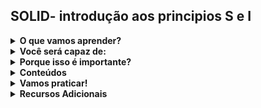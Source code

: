 ## SOLID- introdução aos principios S e I

<details>

  <summary><strong> O que vamos aprender? </strong></summary><br />
  
> SOLID é um acrônimo utilizado para memorizarmos cinco principios básicos na engenharia de software, eles são amplamente divulgados pelo programador e > escritor Robert C. Martin e tem como objetivo tornar a escrita de códigos com orientação à objetos mais simples, reutilizável, agil e padronizaods.  
  
</details>

<details>
  <summary><strong> Você será capaz de: </strong></summary><br />
  
 > - Aplicar o principio da responsabilidade única(single-responsibility principle). </br>
 > - Aplicar o principio da segregação de interfacer(interface segregation principle).
  
</details>

<details>
  <summary><strong> Porque isso é importante? </strong></summary><br />
  
> A aplicação dos  principios SOLID tornará seu código mais legivel, será mais fácil realizar testes com ele e também ajudará no reaproveitamento e 
> manutenção  do códgo.
  
</details>

<details>
  <summary><strong> Conteúdos </strong></summary><br />
  
<details>
  <summary> Single responsability principle </summary><br />

  ### <strong>O princípio da responsabilidade única</strong>
  
  O princípio da responsabilidade única talvez seja o princípio menos compreendido dos 5 princípios criados do SOLID, muito provavelmente pelo seu nome inadequado. Quando escutamos o nome princípio da responsabilidade única, tendemos a associar com as ideias sobre a criação de funções que aprendemos também com nosso “uncle bob”(Robert C. Martin) no livro Clean Code. É como se aplicássemos o princípio de que cada função deve realizar apenas uma coisa para classes, orientando para que estas devem ter também apenas uma função.
  Uma classe é uma abstração de algum objeto no mundo real, ela descreve os atributos e ações daquele objeto e se este objeto possui uma série de atributos e ações seu código não se tornará mais legível ou de fácil manutenção apenas porque você dividiu esta classe em subclasses menores. Se por um exemplo você tem a classe Tigre com atributos e as funções andar, correr, comer, beber água e dormir, você precisaria criar arquivos distintos para cada uma destas funções, tornando mais difícil para quem irá realizar a manutenção do código de encontrar todo o código escrito relacionado com a classe Tigre. 

⚠️ATENÇÃO! O SRP, ou princípio da responsabilidade única não é sobre God classes! Muito material na internet cita este princípio como um modo de evitar as chamadas God classes, classes que realizam muitas coisas e que por isso tornam-se mais complexas, mas não é deste modo como Robert C. Martin descreve este princípio no livro Clean Architecture.⚠️ 

  Pensando desta forma podemos dizer que o código abaixo respeita o princípio da responsabilidade única correto?
  
  ```typescript
public class Estudante {

     public registrarEstudante(): void {
         // lógica
     }

     public calcularResultadosDoEstudante(): void {
         // lógica
     }

     public void enviarEmail(): void {
         // lógica
     }

} 
  ```
  
  Se você pensou que sim, eu digo que você está errado! 

  Vamos pensar mais um pouco sobre a classe Estudante, provavelmente ela se refere a estudantes de uma instituição de ensino com vários departamentos que trabalham de forma independente. Muito provavelmente quem registra um novo estudante está num departamento que lida com o cadastro dos estudantes de uma forma abrangente, quem lida com os resultados dos estudantes em testes trabalha para o departamento didático e quem envia e-mails para os estudantes trabalha no departamento disciplinar. Vamos supor que o departamento disciplinar descida criar outra função para enviar e-mails quando os alunos atinjam uma nota baixa ou que o departamento de registro queira enviar um email para o aluno após ele ter se registrado. Perceba que são departamentos independentes, realizando alterações em funções e atributos que são utilizadas em conjunto. Se o departamento de registro  pedir uma alteração que quebre a lógica criada para o departamento disciplinar provavelmente isso será descoberto apenas após criarmos uma falha no software. Para resolver este tipo de problema é que foi criado o princípio da responsabilidade única, à grosso modo não podemos atender aos interesses de dois stackholders diferentes numa mesma classe e por isso a melhor forma de criar as trẽs funções do exemplo é: 

  ```typescript
public class Registro de estudante {
    public registrarEstudante(): void {
        // lógica
    }
}
public class ResultadoDeEstudante {
    public calcularResultadosDoEstudante(): void {
        // lógica
    }
}
public class EmailDeEstutante {
    public enviarEmail(): void {
        // lógica
    }
}
  
  ```
  
  No caso todas as funções compõe os dados do estudante, mas nenhuma delas sabe da existência da outra, e assim evitamos duplicações e qualquer desintendimento entre os atores da aplicação desenvolvida.
  
  
#### <strong>Não é sobre funções e sim sobre atores</strong>
  
   O princípio da responsabilidade única vem sido entendido como: 
  
  > *Um módulo deve ter uma e apenas uma, razão para mudar.*

  Neste caso a razão para mudar são os usuários e stackholders, pois os softwares mudam com razão aos intereses destes atores, e para simplificar a mensagem podemos definir o SRP como: 
  
  > *Um módulo deve ser responsável por um e apenas um ator.*
  
  Ou seja, são estes atores que definem o princípio, não podemos ter mais de um ator por módulo porque certamente os códigos tenderiam a gerar conflito com decisões que não são reconhecidas por todos os atores que estão usando aquele módulo.
  Um módulo no caso é apenas um conjunto coeso de funções e estruturas de dados, e esta coesão é a vinculação a apenas um ator, com um objetivo determinado.
  
</details>
  
<details>
 <summary> Interface segregation principle </summary><br />

  ### <strong>O princípio da segregação de interface</strong>
  
  O príncipio da segregação de interface define que uma classe deve implementar apenas funções que irá utilizar. 
    
  ```typescript
public class SócioTorcedor {
    public calcularMensalidade(): void {
        // lógica
    }
    public verBrindesConcedidos(): void {
        // lógica
    }
    public premiaçãoParaPremium(): void {
        // lógica
    }
} 
    ```
   ```
  
  No caso acima temos dois sócio torcedores, member1 e member2, o membro dois é sócio torcedor prémio e ele usará todos os métodos presentes na classe SócioTorcedor, enquanto o member1 tem uma assinatura comum e nunca usará o método para os membros premium premiaçãoParaPremium. Caso o programador esteja usando uma linguagem como java, toda vez que houver uma alteração na classe SocioTorcedor no método premiaçãoParaPremium o member1 será recopilado e reimplantado sem nescecidade alguma, uma vez que este é um método não utilizado pelo member1. 
  Este problema é facilmente resolvido segregando os métodos por interface. 
  

interface ISócioTorcedorComum {
    calcularMensalidade(): void
    verBrindesConcedidos(): void
  }
  
  interface ISócioTorcedorPremium extends SócioTorcedorComum {
    premiaçãoParaPremium(): void
  }
  
  public class SócioTorcedorComum implements ISócioTorcedorComum {
    public calcularMensalidade(): void {
        // lógica
    }
    public verBrindesConcedidos(): void {
        // lógica
    }
  }
   
  public class SócioTorcedorPremium implements ISócioTorcedorPremium{
    public calcularMensalidade(): void {
        // lógica
    }
    public verBrindesConcedidos(): void {
        // lógica
    }
    public premiaçãoParaPremium(): void {
        // lógica
    }
  }
  
  
  Agora toda vez que quisermos criar uma instância de um sócio torcedor que não seja premium não teremos mais nenhuma dependência do método premiaçãoParaPremium, e assim uma alteração no mesmo não levararão instancias de SocioTorcedorComum a serem reimplantadas e rrecopiladas.
  
####<strong>Não é só uma questão de linguagens estaticamente tipadas</strong>
  
  
  A segregação de interface também pode ser utilizada para arquitetura de softawares também, pense que toda vez que se adota um framework por 
  exemplo uma alteração em recursos pode quebrar um sistema determinado, mesmo que o mesmo não utilize o recurso determinado.
  
  
</details>    
</details>



<details>
  <summary><strong> Vamos praticar! </strong></summary><br />
  
</details>


<details>
  <summary><strong> Recursos Adicionais </strong></summary><br />
 
  A principal fonte para este conteúdo é o livro Clean Arquiteture de Robert C. Martin
  https://www.youtube.com/watch?v=P9RJs4oatQM - 139 - Entenda o Single Responsibility Principle do SOLID | theWiseDev SOLID
  https://en.wikipedia.org/wiki/Single-responsibility_principle - Página da wikipédia para o princípio da responsabilidade única.
  https://en.wikipedia.org/wiki/Interface_segregation_principle - Página da wikipédia para o princípio da segregação de interface.
  https://www.youtube.com/watch?v=zHiWqnTWsn4&t=459s - Palestra de Robert C. Martin sobre os princípios do SOLID.
  
</details>


